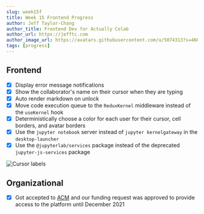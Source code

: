 ```yaml
---
slug: week15f
title: Week 15 Frontend Progress
author: Jeff Taylor-Chang
author_title: Frontend Dev for Actually Colab
author_url: https://jefftc.com
author_image_url: https://avatars.githubusercontent.com/u/5074313?s=460&u=9dc3384482173ab6e158978936d42b440155007e&v=4
tags: [progress]
---
```


## Frontend

- [x] Display error message notifications
- [x] Show the collaborator's name on their cursor when they are typing
- [x] Auto render markdown on unlock
- [x] Move code execution queue to the `ReduxKernel` middleware instead of the `useKernel` hook
- [x] Deterministically choose a color for each user for their cursor, cell borders, and avatar borders
- [x] Use the `jupyter notebook` server instead of `jupyter kernelgateway` in the `desktop-launcher`
- [x] Use the `@jupyterlab/services` package instead of the deprecated `jupyter-js-services` package

![Cursor labels](https://user-images.githubusercontent.com/5074313/117084385-ba323f00-ad0c-11eb-810c-7560f0f86df8.png)

## Organizational

- [x] Got accepted to [ACM](https://acm.illinois.edu/) and our funding request was approved to provide access to the platform until December 2021
